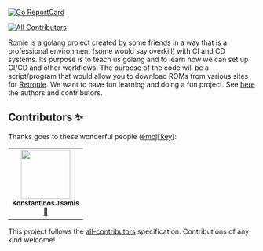 [![Go ReportCard](https://goreportcard.com/badge/github.com/drpaneas/romie)](https://goreportcard.com/report/github.com/drpaneas/romie)
<!-- ALL-CONTRIBUTORS-BADGE:START - Do not remove or modify this section -->
[![All Contributors](https://img.shields.io/badge/all_contributors-1-orange.svg?style=flat-square)](#contributors-)
<!-- ALL-CONTRIBUTORS-BADGE:END -->

[Romie](https://github.com/drpaneas/romie/) is a golang project created by some
friends in a way that is a professional environment (some would say overkill)
with CI and CD systems. Its purpose is to teach us golang and to learn how we
can set up CI/CD and other workflows. The purpose of the code will be a
script/program that would allow you to download ROMs from various sites for
[Retropie](https://retropie.org.uk/). We want to have fun learning and doing a
fun project. See [here](https://github.com/drpaneas/romie/blob/master/AUTHORS)
the authors and contributors.

## Contributors ✨

Thanks goes to these wonderful people ([emoji key](https://allcontributors.org/docs/en/emoji-key)):

<!-- ALL-CONTRIBUTORS-LIST:START - Do not remove or modify this section -->
<!-- prettier-ignore-start -->
<!-- markdownlint-disable -->
<table>
  <tr>
    <td align="center"><a href="https://github.com/ktsamis"><img src="https://avatars1.githubusercontent.com/u/16084699?v=4" width="100px;" alt=""/><br /><sub><b>Konstantinos Tsamis</b></sub></a><br /><a href="#ideas-ktsamis" title="Ideas, Planning, & Feedback">🤔</a></td>
  </tr>
</table>

<!-- markdownlint-enable -->
<!-- prettier-ignore-end -->
<!-- ALL-CONTRIBUTORS-LIST:END -->

This project follows the [all-contributors](https://github.com/all-contributors/all-contributors) specification. Contributions of any kind welcome!